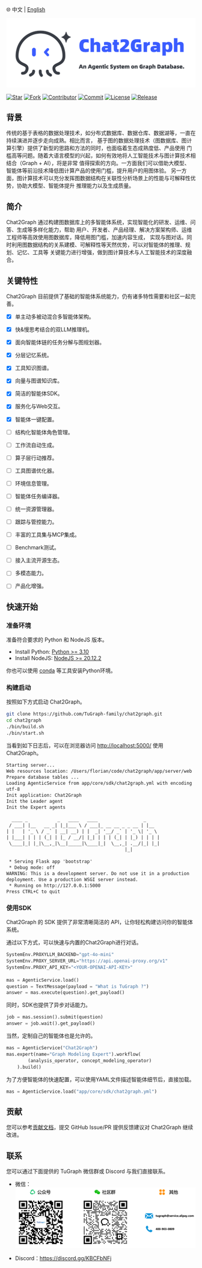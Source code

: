 🌐️ 中文 | [English](../README.md)

<p align="center">
  <img src="img/head.png" width=800/>
</p>

[![Star](https://shields.io/github/stars/tugraph-family/chat2graph?logo=startrek&label=Star&color=yellow)](https://github.com/TuGraph-family/chat2graph/stargazers)
[![Fork](https://shields.io/github/forks/tugraph-family/chat2graph?logo=forgejo&label=Fork&color=orange)](https://github.com/TuGraph-family/chat2graph/forks)
[![Contributor](https://shields.io/github/contributors/tugraph-family/chat2graph?logo=actigraph&label=Contributor&color=abcdef)](https://github.com/TuGraph-family/chat2graph/contributors)
[![Commit](https://badgen.net/github/last-commit/tugraph-family/chat2graph/master?icon=git&label=Commit)](https://github.com/TuGraph-family/chat2graph/commits/master)
[![License](https://shields.io/github/license/tugraph-family/chat2graph?logo=apache&label=License&color=blue)](https://www.apache.org/licenses/LICENSE-2.0.html)
[![Release](https://shields.io/github/v/release/tugraph-family/chat2graph.svg?logo=stackblitz&label=Version&color=red)](https://github.com/TuGraph-family/chat2graph/releases)

## 背景

传统的基于表格的数据处理技术，如分布式数据库、数据仓库、数据湖等，一直在持续演进并逐步走向成熟。相比而言，
基于图的数据处理技术（图数据库、图计算引擎）提供了新型的思路和方法的同时，也面临着生态成熟度低、产品使用
门槛高等问题。随着大语言模型的兴起，如何有效地将人工智能技术与图计算技术相结合（Graph + AI），将是非常
值得探索的方向。一方面我们可以借助大模型、 智能体等前沿技术降低图计算产品的使用门槛，提升用户的用图体验。
另一方面，图计算技术可以充分发挥图数据结构在关联性分析场景上的性能与可解释性优势，协助大模型、智能体提升
推理能力以及生成质量。

## 简介

Chat2Graph 通过构建图数据库上的多智能体系统，实现智能化的研发、运维、问答、生成等多样化能力，帮助
用户、开发者、产品经理、解决方案架构师、运维工程师等高效使用图数据库，降低用图门槛，加速内容生成，
实现与图对话。同时利用图数据结构的关系建模、可解释性等天然优势，可以对智能体的推理、规划、记忆、工具等
关键能力进行增强，做到图计算技术与人工智能技术的深度融合。

## 关键特性

Chat2Graph 目前提供了基础的智能体系统能力，仍有诸多特性需要和社区一起完善。

- [x] 单主动多被动混合多智能体架构。
- [x] 快&慢思考结合的双LLM推理机。
- [x] 面向智能体链的任务分解与图规划器。
- [x] 分层记忆系统。
- [x] 工具知识图谱。
- [x] 向量与图谱知识库。
- [x] 简洁的智能体SDK。
- [x] 服务化与Web交互。
- [x] 智能体一键配置。
- [ ] 结构化智能体角色管理。
- [ ] 工作流自动生成。
- [ ] 算子层行动推荐。
- [ ] 工具图谱优化器。
- [ ] 环境信息管理。
- [ ] 智能体任务编译器。
- [ ] 统一资源管理器。
- [ ] 跟踪与管控能力。
- [ ] 丰富的工具集与MCP集成。
- [ ] Benchmark测试。
- [ ] 接入主流开源生态。
- [ ] 多模态能力。
- [ ] 产品化增强。


## 快速开始

### 准备环境

准备符合要求的 Python 和 NodeJS 版本。

* Install Python: [Python >= 3.10](https://www.python.org/downloads)
* Install NodeJS: [NodeJS >= 20.12.2](https://nodejs.org/en/download)

你也可以使用 [conda][conda] 等工具安装Python环境。

### 构建启动

按照如下方式启动 Chat2Graph。

```bash
git clone https://github.com/TuGraph-family/chat2graph.git
cd chat2graph
./bin/build.sh
./bin/start.sh
```

当看到如下日志后，可以在浏览器访问 [http://localhost:5000/](http://localhost:5000/) 使用 Chat2Graph。

```text
Starting server...
Web resources location: /Users/florian/code/chat2graph/app/server/web
Prepare database tables ...
Loading AgenticService from app/core/sdk/chat2graph.yml with encoding utf-8
Init application: Chat2Graph
Init the Leader agent
Init the Expert agents

  ____ _           _   ____   ____                 _     
 / ___| |__   __ _| |_|___ \ / ___|_ __ __ _ _ __ | |__  
| |   | '_ \ / _` | __| __) | |  _| '__/ _` | '_ \| '_ \ 
| |___| | | | (_| | |_ / __/| |_| | | | (_| | |_) | | | |
 \____|_| |_|\__,_|\__|_____|\____|_|  \__,_| .__/|_| |_|
                                            |_|          

 * Serving Flask app 'bootstrap'
 * Debug mode: off
WARNING: This is a development server. Do not use it in a production deployment. Use a production WSGI server instead.
 * Running on http://127.0.0.1:5000
Press CTRL+C to quit

```

### 使用SDK

Chat2Graph 的 SDK 提供了非常清晰简洁的 API，让你轻松构建访问你的智能体系统。

通过以下方式，可以快速与内置的Chat2Graph进行对话。

```python
SystemEnv.PROXYLLM_BACKEND="gpt-4o-mini"
SystemEnv.PROXY_SERVER_URL="https://api.openai-proxy.org/v1"
SystemEnv.PROXY_API_KEY="<YOUR-OPENAI-API-KEY>"

mas = AgenticService.load()
question = TextMessage(payload = "What is TuGraph ?")
answer = mas.execute(question).get_payload()
```

同时，SDK也提供了异步对话能力。

```python
job = mas.session().submit(question)
answer = job.wait().get_payload()
```

当然，定制自己的智能体也是允许的。

```python
mas = AgenticService("Chat2Graph")
mas.expert(name="Graph Modeling Expert").workflow(
        (analysis_operator, concept_modeling_operator)
    ).build()
```

为了方便智能体的快速配置，可以使用YAML文件描述智能体细节后，直接加载。

```python
mas = AgenticService.load("app/core/sdk/chat2graph.yml")
```

## 贡献
您可以参考[贡献文档][contrib]，提交 GitHub Issue/PR 提供反馈建议对 Chat2Graph 继续改进。

## 联系
您可以通过下面提供的 TuGraph 微信群或 Discord 与我们直接联系。

- 微信：
![](https://github.com/TuGraph-family/community/blob/master/assets/contacts-cn.png)

- Discord：https://discord.gg/KBCFbNFj

[conda]: https://docs.conda.io/projects/conda/en/latest/user-guide/install/index.html
[contrib]: https://github.com/TuGraph-family/community/blob/master/docs/CONTRIBUTING-cn.md